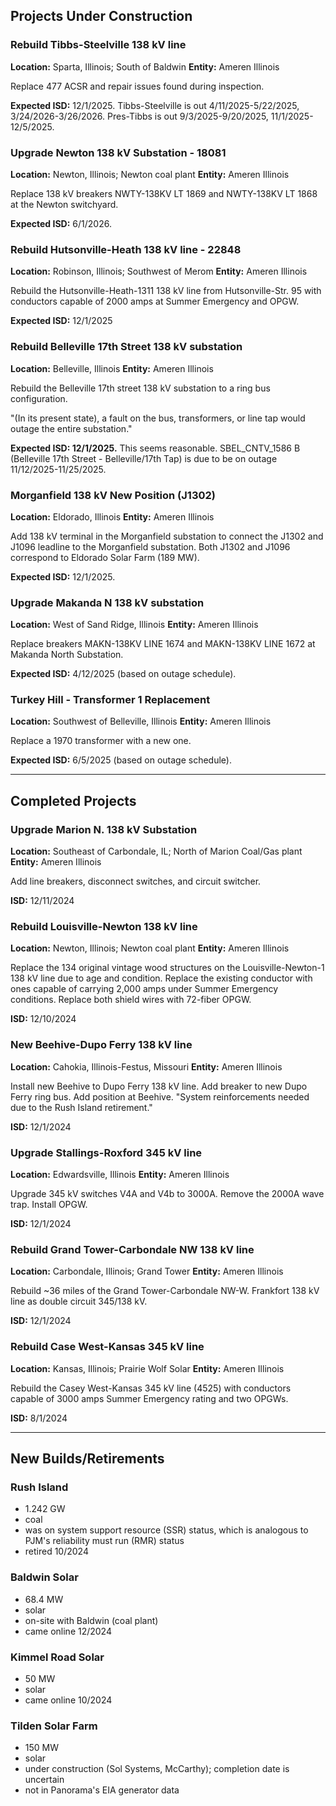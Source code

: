 ## Projects Under Construction
### Rebuild Tibbs-Steelville 138 kV line
**Location:** Sparta, Illinois; South of Baldwin
**Entity:** Ameren Illinois

Replace 477 ACSR and repair issues found during inspection.

**Expected ISD:** 12/1/2025. Tibbs-Steelville is out 4/11/2025-5/22/2025, 3/24/2026-3/26/2026. Pres-Tibbs is out 9/3/2025-9/20/2025, 11/1/2025-12/5/2025.
### Upgrade Newton 138 kV Substation - 18081
**Location:** Newton, Illinois; Newton coal plant
**Entity:** Ameren Illinois

Replace 138 kV breakers NWTY-138KV LT 1869 and NWTY-138KV LT 1868 at the Newton switchyard.

**Expected ISD:** 6/1/2026.
### Rebuild Hutsonville-Heath 138 kV line - 22848
**Location:** Robinson, Illinois; Southwest of Merom
**Entity:** Ameren Illinois

Rebuild the Hutsonville-Heath-1311 138 kV line from Hutsonville-Str. 95 with conductors capable of 2000 amps at Summer Emergency and OPGW.

**Expected ISD:** 12/1/2025
### Rebuild Belleville 17th Street 138 kV substation
**Location:** Belleville, Illinois
**Entity:** Ameren Illinois

Rebuild the Belleville 17th street 138 kV substation to a ring bus configuration.

"(In its present state), a fault on the bus, transformers, or line tap would outage the entire substation."

**Expected ISD: 12/1/2025.** This seems reasonable. SBEL_CNTV_1586 B (Belleville 17th Street - Belleville/17th Tap) is due to be on outage 11/12/2025-11/25/2025.
### Morganfield 138 kV New Position (J1302)
**Location:** Eldorado, Illinois
**Entity:** Ameren Illinois

Add 138 kV terminal in the Morganfield substation to connect the J1302 and J1096 leadline to the Morganfield substation. Both J1302 and J1096 correspond to Eldorado Solar Farm (189 MW).

**Expected ISD:** 12/1/2025.
### Upgrade Makanda N 138 kV substation
**Location:** West of Sand Ridge, Illinois
**Entity:** Ameren Illinois

Replace breakers MAKN-138KV LINE 1674 and MAKN-138KV LINE 1672 at Makanda North Substation.

**Expected ISD:** 4/12/2025 (based on outage schedule).
### Turkey Hill - Transformer 1 Replacement
**Location:** Southwest of Belleville, Illinois
**Entity:** Ameren Illinois

Replace a 1970 transformer with a new one.

**Expected ISD:** 6/5/2025 (based on outage schedule).

---
## Completed Projects
### Upgrade Marion N. 138 kV Substation
**Location:** Southeast of Carbondale, IL; North of Marion Coal/Gas plant
**Entity:** Ameren Illinois

Add line breakers, disconnect switches, and circuit switcher.

**ISD:** 12/11/2024
### Rebuild Louisville-Newton 138 kV line
**Location:** Newton, Illinois; Newton coal plant
**Entity:** Ameren Illinois

Replace the 134 original vintage wood structures on the Louisville-Newton-1 138 kV line due to age and condition. Replace the existing conductor with ones capable of carrying 2,000 amps under Summer Emergency conditions. Replace both shield wires with 72-fiber OPGW.

**ISD:** 12/10/2024
### New Beehive-Dupo Ferry 138 kV line
**Location:** Cahokia, Illinois-Festus, Missouri
**Entity:** Ameren Illinois

Install new Beehive to Dupo Ferry 138 kV line.  Add breaker to new Dupo Ferry ring bus. Add position at Beehive. "System reinforcements needed due to the Rush Island retirement."

**ISD:** 12/1/2024
### Upgrade Stallings-Roxford 345 kV line
**Location:** Edwardsville, Illinois
**Entity:** Ameren Illinois

Upgrade 345 kV switches V4A and V4b to 3000A.  Remove the 2000A wave trap.  Install OPGW.

**ISD:** 12/1/2024
### Rebuild Grand Tower-Carbondale NW 138 kV line
**Location:** Carbondale, Illinois; Grand Tower
**Entity:** Ameren Illinois

Rebuild ~36 miles of the Grand Tower-Carbondale NW-W. Frankfort 138 kV line as double circuit 345/138 kV.

**ISD:** 12/1/2024
### Rebuild Case West-Kansas 345 kV line
**Location:** Kansas, Illinois; Prairie Wolf Solar
**Entity:** Ameren Illinois

Rebuild the Casey West-Kansas 345 kV line (4525) with conductors capable of 3000 amps Summer Emergency rating and two OPGWs.

**ISD:** 8/1/2024

---
## New Builds/Retirements
### Rush Island
- 1.242 GW
- coal
- was on system support resource (SSR) status, which is analogous to PJM's reliability must run (RMR) status
- retired 10/2024
### Baldwin Solar
- 68.4 MW
- solar
- on-site with Baldwin (coal plant)
- came online 12/2024
### Kimmel Road Solar
- 50 MW
- solar
- came online 10/2024
### Tilden Solar Farm
- 150 MW
- solar
- under construction (Sol Systems, McCarthy); completion date is uncertain
- not in Panorama's EIA generator data